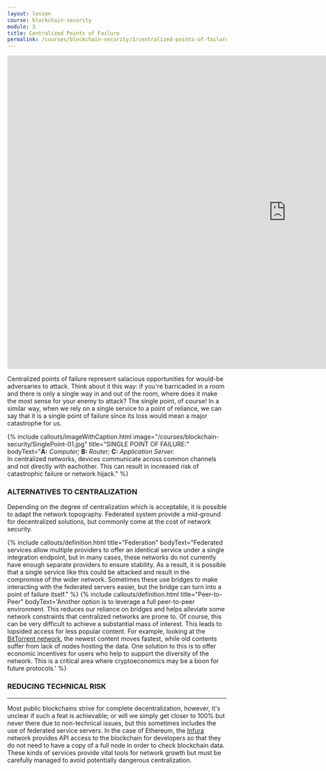 ```yaml
---
layout: lesson
course: blockchain-security
module: 3
title: Centralized Points of Failure
permalink: /courses/blockchain-security/3/centralized-points-of-failure/
---
```

<iframe width="1280" height="720" src="https://www.youtube.com/embed/AJhQmWn5cdk?list=PLVmd1I9lPns9tKLMAYdnUx3oiegbIg7sJ" frameborder="0" allow="accelerometer; autoplay; encrypted-media; gyroscope; picture-in-picture" allowfullscreen></iframe>

<span class="openingParagraph">Centralized points of failure represent salacious opportunities for would-be adversaries to attack. </span>
Think about it this way: if you're barricaded in a room and there is only a single way in and out of the room, where does it make the most sense for your enemy to attack? The single point, of course! In a similar way, when we rely on a single service to a point of reliance, we can say that it is a single point of failure since its loss would mean a major catastrophe for us.

{% include callouts/imageWithCaption.html
	image="/courses/blockchain-security/SinglePoint-01.jpg"
	title="SINGLE POINT OF FAILURE:"
	bodyText="<b>A:</b> <i>Computer;</i> <b>B:</b> <i>Router;</i> <b>C:</b> <i>Application Server.</i><br>In centralized networks, devices communicate across common channels and not directly with eachother. This can result in increased risk of catastrophic failure or network hijack."
%}

<h3>ALTERNATIVES TO CENTRALIZATION</h3>
Depending on the degree of centralization which is acceptable, it is possible to adapt the network topography. Federated system provide a mid-ground for decentralized solutions, but commonly come at the cost of network security.

{% include callouts/definition.html
	title="Federation"
	bodyText="Federated services allow multiple providers to offer an identical service under a single integration endpoint, but in many cases, these networks do not currently have enough separate providers to ensure stability. As a result, it is possible that a single service like this could be attacked and result in the compromise of the wider network. Sometimes these use bridges to make interacting with the federated servers easier, but the bridge can turn into a point of failure itself."
%}
{% include callouts/definition.html
	title="Peer-to-Peer"
	bodyText='Another option is to leverage a full peer-to-peer environment. This reduces our reliance on bridges and helps alleviate some network constraints that centralized networks are prone to. Of course, this can be very difficult to achieve a substantial mass of interest. This leads to lopsided access for less popular content. For example, looking at the <a href="https://en.wikipedia.org/wiki/BitTorrent">BitTorrent network</a>, the newest content moves fastest, while old contents suffer from lack of nodes hosting the data. One solution to this is to offer economic incentives for users who help to support the diversity of the network. This is a critical area where cryptoeconomics may be a boon for future protocols.'
%}


<h3>REDUCING TECHNICAL RISK</h3>
<hr />

Most public blockchains strive for complete decentralization, however, it's unclear if such a feat is achievable; or will we simply get closer to 100% but never there due to non-technical issues, but this sometimes includes the use of federated service servers. In the case of Ethereum, the <a href="https://infura.io/">Infura</a> network provides API access to the blockchain for developers so that they do not need to have a copy of a full node in order to check blockchain data. These kinds of services provide vital tools for network growth but must be carefully managed to avoid potentially dangerous centralization.

